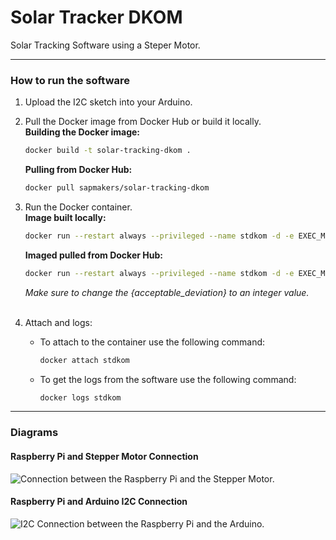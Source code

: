 # Solar Tracker DKOM

Solar Tracking Software using a Steper Motor.

---

### How to run the software

  1. Upload the I2C sketch into your Arduino.

  2. Pull the Docker image from Docker Hub or build it locally.
\
      **Building the Docker image:**

      ``` bash
      docker build -t solar-tracking-dkom .
      ```

      **Pulling from Docker Hub:**

      ``` bash
      docker pull sapmakers/solar-tracking-dkom
      ```

  3. Run the Docker container.
\
      **Image built locally:**

      ``` bash
      docker run --restart always --privileged --name stdkom -d -e EXEC_MODE=PROD -e ACCEPTABLE=DEVIATION={acceptable deviation} solar-tracking-dkom
      ```

      **Imaged pulled from Docker Hub:**

      ```bash
      docker run --restart always --privileged --name stdkom -d -e EXEC_MODE=PROD -e ACCEPTABLE_DEVIATION={acceptable_deviation} sapmakers/solar-tracking-dkom
      ```

      *Make sure to change the {acceptable_deviation} to an integer value.*  
      <br />

  4. Attach and logs:
    <br />
      * To attach to the container use the following command:

        ``` bash
        docker attach stdkom
        ```

      * To get the logs from the software use the following command:

        ``` bash
        docker logs stdkom
        ```

---

### Diagrams

#### Raspberry Pi and Stepper Motor Connection

![Connection between the Raspberry Pi and the Stepper Motor.][rasp-stepper]

[rasp-stepper]: https://github.com/makersmovement-solartracking/solar-tracker-dkom/tree/master/diagrams/raspberry-and-stepper-motor.png "Raspberry and Stepper Motor Connection."

#### Raspberry Pi and Arduino I2C Connection

![I2C Connection between the Raspberry Pi and the Arduino.][rasp-arduino]

[rasp-arduino]: https://github.com/makersmovement-solartracking/solar-tracker-dkom/tree/master/diagrams/raspberry-and-arduino.png "Raspberry and Arduino I2C connection."

